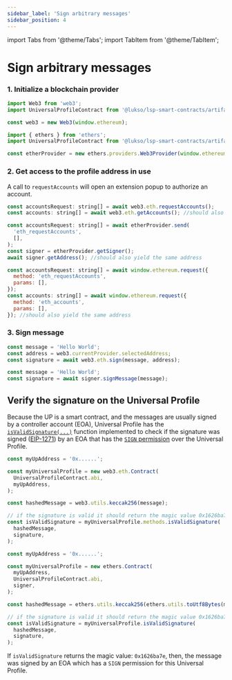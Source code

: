 ```yaml
---
sidebar_label: 'Sign arbitrary messages'
sidebar_position: 4
---
```


import Tabs from '@theme/Tabs';
import TabItem from '@theme/TabItem';

# Sign arbitrary messages

### 1. Initialize a blockchain provider

<Tabs>
  <TabItem value="web3" label="web3">

```js
import Web3 from 'web3';
import UniversalProfileContract from '@lukso/lsp-smart-contracts/artifacts/UniversalProfile.json';

const web3 = new Web3(window.ethereum);
```

  </TabItem>
  <TabItem value="ethers" label="ethers">

```js
import { ethers } from 'ethers';
import UniversalProfileContract from '@lukso/lsp-smart-contracts/artifacts/UniversalProfile.json';

const etherProvider = new ethers.providers.Web3Provider(window.ethereum);
```

  </TabItem>
</Tabs>

### 2. Get access to the profile address in use

A call to `requestAccounts` will open an extension popup to authorize an account.

<Tabs>
  <TabItem value="web3" label="web3">

```js
const accountsRequest: string[] = await web3.eth.requestAccounts();
const accounts: string[] = await web3.eth.getAccounts(); //should also return the same addresses
```

  </TabItem>
  <TabItem value="ethers" label="ethers">

```js
const accountsRequest: string[] = await etherProvider.send(
  'eth_requestAccounts',
  [],
);
const signer = etherProvider.getSigner();
await signer.getAddress(); //should also yield the same address
```

  </TabItem>
  <TabItem value="raw" label="raw">

```js
const accountsRequest: string[] = await window.ethereum.request({
  method: 'eth_requestAccounts',
  params: [],
});
const accounts: string[] = await window.ethereum.request({
  method: 'eth_accounts',
  params: [],
}); //should also yield the same address
```

  </TabItem>
</Tabs>

### 3. Sign message

<Tabs>
  <TabItem value="web3" label="web3">

```js
const message = 'Hello World';
const address = web3.currentProvider.selectedAddress;
const signature = await web3.eth.sign(message, address);
```

  </TabItem>
  <TabItem value="ethers" label="ethers">

```js
const message = 'Hello World';
const signature = await signer.signMessage(message);
```

  </TabItem>
</Tabs>

## Verify the signature on the Universal Profile

Because the UP is a smart contract, and the messages are usually signed by a controller account (EOA), Universal Profile has the [`isValidSignature(...)`](https://docs.lukso.tech/standards/smart-contracts/lsp0-erc725-account#isvalidsignature) function implemented to check if the signature was signed ([EIP-1271](https://eips.ethereum.org/EIPS/eip-1271)) by an EOA that has the [`SIGN` permission](https://docs.lukso.tech/standards/universal-profile/lsp6-key-manager#permissions) over the Universal Profile.

<Tabs>
  <TabItem value="web3" label="web3">

```js
const myUpAddress = '0x......';

const myUniversalProfile = new web3.eth.Contract(
  UniversalProfileContract.abi,
  myUpAddress,
);

const hashedMessage = web3.utils.keccak256(message);

// if the signature is valid it should return the magic value 0x1626ba7e
const isValidSignature = myUniversalProfile.methods.isValidSignature(
  hashedMessage,
  signature,
);
```

  </TabItem>
  <TabItem value="ethers" label="ethers">

```js
const myUpAddress = '0x......';

const myUniversalProfile = new ethers.Contract(
  myUpAddress,
  UniversalProfileContract.abi,
  signer,
);

const hashedMessage = ethers.utils.keccak256(ethers.utils.toUtf8Bytes(message));

// if the signature is valid it should return the magic value 0x1626ba7e
const isValidSignature = myUniversalProfile.isValidSignature(
  hashedMessage,
  signature,
);
```

  </TabItem>
</Tabs>

If `isValidSignature` returns the magic value: `0x1626ba7e`, then, the message was signed by an EOA which has a `SIGN` permission for this Universal Profile.
